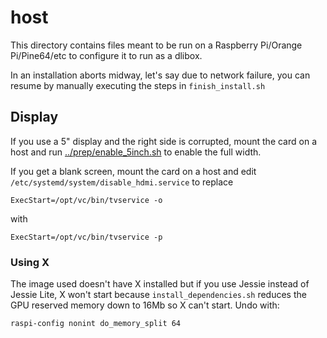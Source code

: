 # host

This directory contains files meant to be run on a Raspberry Pi/Orange
Pi/Pine64/etc to configure it to run as a dlibox.

In an installation aborts midway, let's say due to network failure, you can
resume by manually executing the steps in `finish_install.sh`


## Display

If you use a 5" display and the right side is corrupted, mount the card on a
host and run [../prep/enable_5inch.sh](../prep/enable_5inch.sh) to enable the
full width.

If you get a blank screen, mount the card on a host and edit
`/etc/systemd/system/disable_hdmi.service` to replace

    ExecStart=/opt/vc/bin/tvservice -o

with

    ExecStart=/opt/vc/bin/tvservice -p


### Using X

The image used doesn't have X installed but if you use Jessie instead of Jessie
Lite, X won't start because `install_dependencies.sh` reduces the GPU reserved
memory down to 16Mb so X can't start. Undo with:

    raspi-config nonint do_memory_split 64
